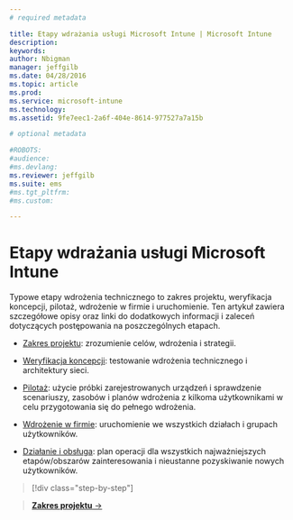 ```yaml
---
# required metadata

title: Etapy wdrażania usługi Microsoft Intune | Microsoft Intune
description:
keywords:
author: Nbigman
manager: jeffgilb
ms.date: 04/28/2016
ms.topic: article
ms.prod:
ms.service: microsoft-intune
ms.technology:
ms.assetid: 9fe7eec1-2a6f-404e-8614-977527a7a15b

# optional metadata

#ROBOTS:
#audience:
#ms.devlang:
ms.reviewer: jeffgilb
ms.suite: ems
#ms.tgt_pltfrm:
#ms.custom:

---
```



# Etapy wdrażania usługi Microsoft Intune
Typowe etapy wdrożenia technicznego to zakres projektu, weryfikacja koncepcji, pilotaż, wdrożenie w firmie i uruchomienie. Ten artykuł zawiera szczegółowe opisy oraz linki do dodatkowych informacji i zaleceń dotyczących postępowania na poszczególnych etapach.

<!--these phase descriptions below are way too short -->

-   [Zakres projektu](project-scope.md): zrozumienie celów, wdrożenia i strategii.

-   [Weryfikacja koncepcji](proof-of-concept.md): testowanie wdrożenia technicznego i architektury sieci.

-   [Pilotaż](pilot.md): użycie próbki zarejestrowanych urządzeń i sprawdzenie scenariuszy, zasobów i planów wdrożenia z kilkoma użytkownikami w celu przygotowania się do pełnego wdrożenia.

-   [Wdrożenie w firmie](enterprise-rollout.md): uruchomienie we wszystkich działach i grupach użytkowników.

-   [Działanie i obsługa](operations-and-maintenance.md): plan operacji dla wszystkich najważniejszych etapów/obszarów zainteresowania i nieustanne pozyskiwanie nowych użytkowników.

<!--
These should be linked to topics in the plan & design section once it is back in the TOC
## Rolling out policies and apps
These topics will help you plan for the rollout of new policies and apps:
-   **[Roll out policies](policy-rollout.md)**

-   **[Roll out apps](application-rollout.md)**
-->


>[!div class="step-by-step"]

>[**Zakres projektu** &rarr;](project-scope.md)  


<!--HONumber=May16_HO1-->



